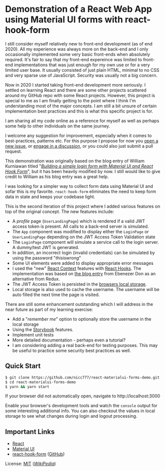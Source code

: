 # Demonstration of a React Web App using Material UI forms with react-hook-form

I still consider myself relatively new to front-end development (as of end 2020). All my experience was always more on the back-end and I only occasionally implemented some very basic front-ends when absolutely required. It's fair to say that my front-end expereince was limited to front-end implementations that was just enough for my own use or for a very limited user base. It usually consisted of just plain HTML, minimal to no CSS and very sparse use of JavaScript. Security was usually not a big concern. 

Now in 2020 I started taking front-end development more seriously. I settled on learning React and there are some other projects scattered around my GitHub repo with some React projects. However, this project is special to me as I am finally getting to the point where I think I'm understanding most of the major concepts. I am still a bit unsure of certain implementation best practices and this is what this specific project is for.

I am sharing all my code online as a reference for myself as well as perhaps some help to other individuals on the same journey.

I welcome any suggestion for improvement, especially when it comes to best-practices, patterns etc. For this purpose I propose for now you [open a new issue](https://github.com/nicc777/react-materialui-forms-demo/issues), or [engage in a discussion](https://github.com/nicc777/react-materialui-forms-demo/discussions), or you could also just submit a pull request.

This demonstration was originally based on the blog entry of William Kurniawan titled "_[Building a simple login form with Material UI and React Hook Form](https://www.williamkurniawan.com/blog/building-a-simple-login-form-with-material-ui-and-react-hook-form)_", but it has been heavily modified by now. I still would like to give credit to William as his blog entry was a great help.

I was looking for a simpler way to collect form data using Material UI and sofar this is my favorite. `react-hook-form` eliminates the need to keep form data in state and keeps your codebase light.

This is the second iteration of this project where I added various features on top of the original concept. The new features include:

* A _profile_ page (`UserLandingPage`) which is rendered if a valid JWT access token is present. All calls to a back-end server is simulated.
* The `App` component was modified to display either the `LoginPage` or `UserLandingPage` depending on the JWT Access Token Validation state
* The `LoginPage` component will simulate a service call to the login server. A dummy/test JWT is generated.
* In addition, an incorrect login (invalid credentials) can be simulated by using the password "_thisiswrong_"
* Some UI elements were added to display appropriate error messages
* I used the "new" [React Context](https://reactjs.org/docs/context.html) features with [React Hooks](https://reactjs.org/docs/hooks-intro.html). The implementation was based on [the blog entry](https://blog.logrocket.com/use-hooks-and-context-not-react-and-redux/) from Ebenezer Don as an alternative from Redux.
* The JWT Access Token is persisted in the [browsers local storage](https://developer.mozilla.org/en-US/docs/Web/API/Window/localStorage).
* Local storage is also used to cache the username. The username will be auto filled the next time the page is visited.

There are still some enhancement outstanding which I will address in the near future as part of my learning exercise:

* Add a "_remember me_" option to optionally store the username in the local storage
* Using the [Storybook](https://storybook.js.org/docs/react/get-started/introduction) features.
* Implement unit tests
* More detailed documentation - perhaps even a tutorial?
* I am considering adding a real back-end for testing purposes. This may be useful to practice some security best practices as well.

## Quick Start

```bash
$ git clone https://github.com/nicc777/react-materialui-forms-demo.git
$ cd react-materialui-forms-demo
$ yarn && yarn start
```

If your browser did not automatically open, navigate to http://localhost:3000 

Enable your browser's development tools and watch the `console` output for some interesting additional info. You can also checkout the values in local storage to see what changes during login and logout processing.

## Important Links

* [React](https://reactjs.org/)
* [Material UI](https://material-ui.com/)
* [react-hook-form](https://react-hook-form.com/) ([GitHub](https://github.com/react-hook-form/react-hook-form))

License: [MIT](https://raw.githubusercontent.com/nicc777/react-materialui-forms-demo/main/LICENSE) (_[WikiPedia](https://en.wikipedia.org/wiki/MIT_License)_)

